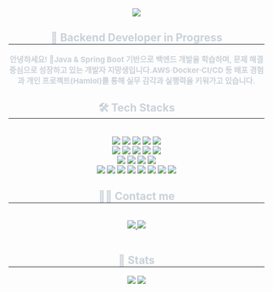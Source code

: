 <div align= "center">
    <img src="https://capsule-render.vercel.app/api?type=waving&color=1639c5&height=240&text=Changhoon's%20HitHub&animation=fadeIn&fontColor=ffffff&fontSize=60" />
    </div>
    <div align= "center"> 
    <h2 style="border-bottom: 1px solid #21262d; color: #c9d1d9;"> 🚀 Backend Developer in Progress </h2>  
    <div style="font-weight: 700; font-size: 15px; text-align: center; color: #c9d1d9;"> 안녕하세요! 👋</li>Java & Spring Boot 기반으로 백엔드 개발을 학습하며, 문제 해결 중심으로 성장하고 있는 개발자 지망생입니다.</li>AWS·Docker·CI/CD 등 배포 경험과 개인 프로젝트(Hamlol)를 통해 실무 감각과 실행력을 키워가고 있습니다. </div> 
    </div>
    <div align= "center">
    <h2 style="border-bottom: 1px solid #21262d; color: #c9d1d9;"> 🛠️ Tech Stacks </h2> <br> 
    <div style="margin: 0 auto; text-align: center;" align= "center"> 
          <img src="https://img.shields.io/badge/Bootstrap-7952B3?style=flat-square&logo=Bootstrap&logoColor=white">
        <img src="https://img.shields.io/badge/Spring Security-6DB33F?style=flat-square&logo=springsecurity&logoColor=white"/> <img src="https://img.shields.io/badge/JWT-000000?style=flat-square&logo=jsonwebtokens&logoColor=white"/>
          <img src="https://img.shields.io/badge/Discord-5865F2?style=flat-square&logo=Discord&logoColor=white">
          <img src="https://img.shields.io/badge/Docker-2496ED?style=flat-square&logo=Docker&logoColor=white">
          <br/><img src="https://img.shields.io/badge/Oracle-F80000?style=flat-square&logo=Oracle&logoColor=white">
          <img src="https://img.shields.io/badge/Node.js-339933?style=flat-square&logo=Node.js&logoColor=white">
          <img src="https://img.shields.io/badge/Notion-000000?style=flat-square&logo=Notion&logoColor=white">
          <img src="https://img.shields.io/badge/Java-007396?style=flat-square&logo=Java&logoColor=white">
          <img src="https://img.shields.io/badge/Javascript-F7DF1E?style=flat-square&logo=Javascript&logoColor=white">
          <br/><img src="https://img.shields.io/badge/HTML5-E34F26?style=flat-square&logo=HTML5&logoColor=white">
          <img src="https://img.shields.io/badge/Spring-6DB33F?style=flat-square&logo=Spring&logoColor=white">
          <img src="https://img.shields.io/badge/React-61DAFB?style=flat-square&logo=React&logoColor=white">
          <img src="https://img.shields.io/badge/Linux-FCC624?style=flat-square&logo=Linux&logoColor=white">
          <br/><img src="https://img.shields.io/badge/Git-F05032?style=flat-square&logo=Git&logoColor=white">
          <img src="https://img.shields.io/badge/Github-181717?style=flat-square&logo=Github&logoColor=white">
        <img src="https://img.shields.io/badge/Postman-FF6C37?style=flat-square&logo=postman&logoColor=white"/>
        <img src="https://img.shields.io/badge/Route 53-FF9900?style=flat-square&logo=amazonroute53&logoColor=white"/>
        <img src="https://img.shields.io/badge/PostgreSQL-4169E1?style=flat-square&logo=postgresql&logoColor=white"/>
         <img src="https://img.shields.io/badge/JWT-000000?style=flat-square&logo=jsonwebtokens&logoColor=white"/> <img src="https://img.shields.io/badge/GitHub Actions-2088FF?style=flat-square&logo=githubactions&logoColor=white"/>
        <img src="https://img.shields.io/badge/AWS EC2-FF9900?style=flat-square&logo=amazonec2&logoColor=white"/>
          </div>
    </div>
    <div align= "center">
    <h2 style="border-bottom: 1px solid #21262d; color: #c9d1d9;"> 🧑‍💻 Contact me </h2> <br> 
    <div align= "center"> <a href=mailto:ddong9124@gmail.com> <img src="https://img.shields.io/badge/Gmail-EA4335?style=flat-square&logo=Gmail&logoColor=white&link=mailto:ddong9124@gmail.com"> </a>
         <a href=https://www.notion.so/cccb75a770f246b2838331e9c4808bae> <img src="https://img.shields.io/badge/Notion-000000?style=flat-square&logo=Notion&logoColor=white&link=https://www.notion.so/cccb75a770f246b2838331e9c4808bae"> </a>
          </div>  <br> 
    <div align= "center">  </div> 
    </div>
    <div align= "center"> 
    <h2 style="border-bottom: 1px solid #21262d; color: #c9d1d9;"> 🏅 Stats </h2> <div align= "center"> <img src="https://github-readme-stats.vercel.app/api?username=leechanghoon00&bg_color=180,284fa9,00000000&title_color=000000&text_color=000000"
         /> <img src="https://github-readme-stats.vercel.app/api/top-langs/?username=leechanghoon00&layout=compact&bg_color=180,284fa9,00000000&title_color=000000&text_color=000000"
           /> </div> 
    </div>
    
